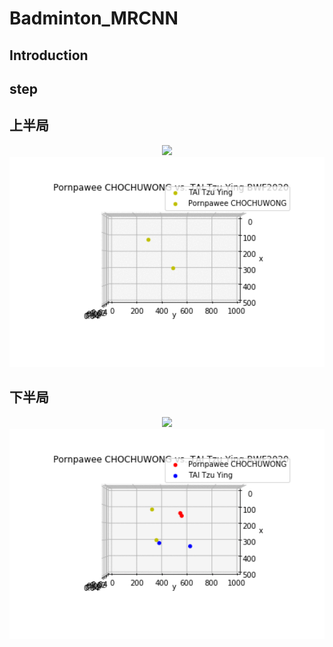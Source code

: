 # Badminton_MRCNN
## Introduction

## 

## step

## 上半局
<center><img src='./results/Webp.net-gifmaker1.gif' width='800px'></center>
<center><img src='./results/Webp.net-gifmaker (3).gif' width='800px'></center>

## 下半局
<center><img src='./results/Webp.net-gifmaker2.gif' width='800px'></center>
<center><img src='./results/Webp.net-gifmaker (4).gif' width='800px'></center>
<!---
<center><img src='./results/Webp.net-gifmaker (5).gif' width='800px'></center>
--->
